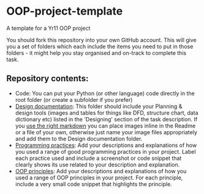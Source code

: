 # OOP-project-template
A template for a Yr11 OOP project

You should fork this repository into your own GitHub account.  This will give you a set of folders which each include the items you need to put in those folders - it might help you stay organised and on-track to complete this task.

## Repository contents:
- Code: You can put your Python (or other language) code directly in the root folder (or create a subfolder if you prefer)
- [Design documentation](Design%20documentation/): This folder should include your Planning & design tools (images and tables for things like DFD, structure chart, data dictionary etc) listed in the 'Designing' section of the task description.  If you [use the right markdown](https://www.markdownguide.org/basic-syntax/) you can place images inline in the Readme or a file of your own, otherwise just name your image files appropriately and add them to the Design documentation folder.
- [Programming practices](Programming%20practices/): Add your descriptions and explanations of how you used a range of good programming practices in your project. Label each practice used and include a screenshot or code snippet that clearly shows its use related to your description and explanation.
- [OOP principles](OOP%20principles/): Add your descriptions and explanations of how you used a range of OOP principles in your project. For each principle, include a very small code snippet that highlights the principle.
